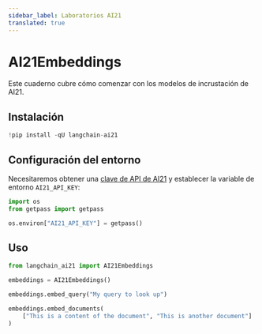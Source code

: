 ```yaml
---
sidebar_label: Laboratorios AI21
translated: true
---
```


# AI21Embeddings

Este cuaderno cubre cómo comenzar con los modelos de incrustación de AI21.

## Instalación

```python
!pip install -qU langchain-ai21
```

## Configuración del entorno

Necesitaremos obtener una [clave de API de AI21](https://docs.ai21.com/) y establecer la variable de entorno `AI21_API_KEY`:

```python
import os
from getpass import getpass

os.environ["AI21_API_KEY"] = getpass()
```

## Uso

```python
from langchain_ai21 import AI21Embeddings

embeddings = AI21Embeddings()
```

```python
embeddings.embed_query("My query to look up")
```

```python
embeddings.embed_documents(
    ["This is a content of the document", "This is another document"]
)
```
